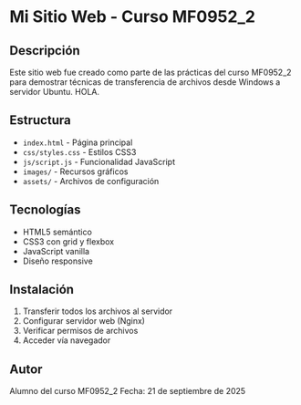 ﻿# Mi Sitio Web - Curso MF0952_2

## Descripción
Este sitio web fue creado como parte de las prácticas del curso MF0952_2 para demostrar técnicas de transferencia de archivos desde Windows a servidor Ubuntu. HOLA.

## Estructura
- `index.html` - Página principal
- `css/styles.css` - Estilos CSS3
- `js/script.js` - Funcionalidad JavaScript
- `images/` - Recursos gráficos
- `assets/` - Archivos de configuración

## Tecnologías
- HTML5 semántico
- CSS3 con grid y flexbox
- JavaScript vanilla
- Diseño responsive

## Instalación
1. Transferir todos los archivos al servidor
2. Configurar servidor web (Nginx)
3. Verificar permisos de archivos
4. Acceder vía navegador

## Autor
Alumno del curso MF0952_2
Fecha: 21 de septiembre de 2025
